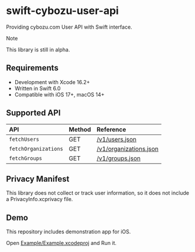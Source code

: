 # swift-cybozu-user-api

Providing cybozu.com User API with Swift interface.

> [!NOTE]
> This library is still in alpha.

## Requirements

- Development with Xcode 16.2+
- Written in Swift 6.0
- Compatible with iOS 17+, macOS 14+

## Supported API

| API                  | Method | Reference                                                                                          |
| :------------------- | :----- | :------------------------------------------------------------------------------------------------- |
| `fetchUsers`         | GET    | [/v1/users.json](https://kintone.dev/en/docs/common/user-api/users/get-users/)                     |
| `fetchOrganizations` | GET    | [/v1/organizations.json](https://kintone.dev/en/docs/common/user-api/departments/get-departments/) |
| `fetchGroups`        | GET    | [/v1/groups.json](https://kintone.dev/en/docs/common/user-api/groups/get-groups/)                  |

## Privacy Manifest

This library does not collect or track user information, so it does not include a PrivacyInfo.xcprivacy file.

## Demo

This repository includes demonstration app for iOS.

Open [Example/Example.xcodeproj](/Example/Example.xcodeproj) and Run it.
